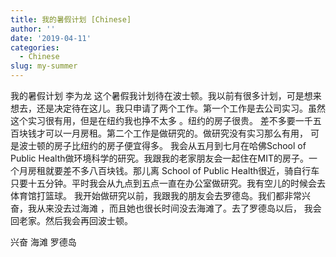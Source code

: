 ```yaml
---
title: 我的暑假计划 [Chinese]
author: ''
date: '2019-04-11'
categories:
  - Chinese
slug: my-summer
---
```




我的暑假计划
李为龙
        这个暑假我计划待在波士顿。我以前有很多计划，可是想来想去，还是决定待在这儿。我只申请了两个工作。第一个工作是去公司实习。虽然这个实习很有用，但是在纽约我也挣不太多 。纽约的房子很贵。 差不多要一千五百块钱才可以一月房租。第二个工作是做研究的。做研究没有实习那么有用， 可是波士顿的房子比纽约的房子便宜得多。
        我会从五月到七月在哈佛School of Public Health做环境科学的研究。我跟我的老家朋友会一起住在MIT的房子。一个月房租就要差不多八百块钱。那儿离 School of Public Health很近，骑自行车只要十五分钟。平时我会从九点到五点一直在办公室做研究。我有空儿的时候会去体育馆打篮球。
        我开始做研究以前，我跟我的朋友会去罗德岛。我们都非常兴奋，我从来没去过海滩 ，而且她也很长时间没去海滩了。去了罗德岛以后， 我会回老家。然后我会再回波士顿。




兴奋
海滩
罗德岛